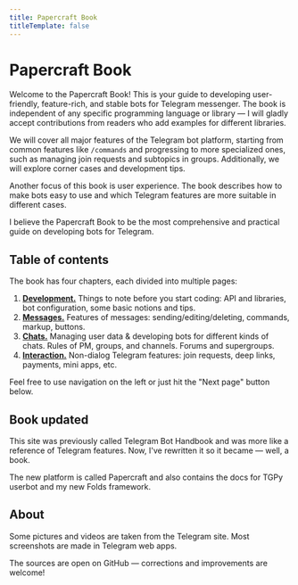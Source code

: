 ```yaml
---
title: Papercraft Book
titleTemplate: false
---
```


<script setup>
import { VPTeamMembers } from 'vitepress/theme'

const members = [
  {
    avatar: 'https://www.github.com/tm-a-t.png',
    name: 'Artyom Ivanov',
    title: 'Author',
    links: [
      { icon: 'github', link: 'https://github.com/tm-a-t' },
    ]
  },
  {
    avatar: 'https://www.github.com/vanutp.png',
    name: 'Ivan Filipenkov',
    title: 'Expert',
    links: [
      { icon: 'github', link: 'https://github.com/vanutp' },
    ]
  },
]
</script>


# Papercraft Book <Badge type="info" text="formerly Telegram Bot Handbook"/>

Welcome to the Papercraft Book!
This is your guide to developing user-friendly, feature-rich, and stable bots for Telegram messenger.
The book is independent of any specific programming language or library —
I will gladly accept contributions from readers who add examples for different libraries.

We will cover all major features of the Telegram bot platform,
starting from common features like `/commands` and progressing to more specialized ones,
such as managing join requests and subtopics in groups.
Additionally, we will explore corner cases and development tips.

Another focus of this book is user experience.
The book describes how to make bots easy to use and which Telegram features are more suitable in different cases.

I believe the Papercraft Book to be the most comprehensive and practical guide on developing bots for Telegram.

## Table of contents

The book has four chapters, each divided into multiple pages:

1. [**Development.**](dev/basics)
   Things to note before you start coding: API and libraries, bot configuration, some basic notions and tips.
2. [**Messages.**](messages/sending)
   Features of messages: sending/editing/deleting, commands, markup, buttons.
3. [**Chats.**](chats/users) 
   Managing user data & developing bots for different kinds of chats.
   Rules of PM, groups, and channels. Forums and supergroups.
4. [**Interaction.**](interaction/join-requests) 
   Non-dialog Telegram features: join requests, deep links, payments, mini apps, etc.

Feel free to use navigation on the left or just hit the "Next page" button below.

## Book updated

This site was previously called Telegram Bot Handbook and was more like a reference of Telegram features.
Now, I've rewritten it so it became — well, a book.

The new platform is called Papercraft and also contains the docs for TGPy userbot and my new Folds framework.

## About

<VPTeamMembers size="small" :members="members" />

Some pictures and videos are taken from the Telegram site. Most screenshots are made in Telegram web apps.

The sources are open on GitHub — corrections and improvements are welcome!